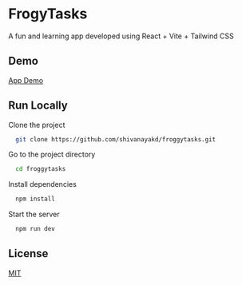 
# FrogyTasks

A fun and learning app developed using React + Vite + Tailwind CSS



## Demo

[App Demo](https://65610787e348be265d4d51c0--profound-caramel-ae320f.netlify.app/)


## Run Locally

Clone the project

```bash
  git clone https://github.com/shivanayakd/froggytasks.git
```

Go to the project directory

```bash
  cd froggytasks
```

Install dependencies

```bash
  npm install
```

Start the server

```bash
  npm run dev
```


## License

[MIT](https://choosealicense.com/licenses/mit/)

